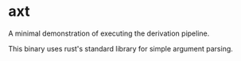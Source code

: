 # axt

A minimal demonstration of executing the derivation pipeline.

This binary uses rust's standard library for simple argument parsing.


